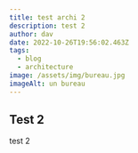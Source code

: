 ```yaml
---
title: test archi 2
description: test 2
author: dav
date: 2022-10-26T19:56:02.463Z
tags:
  - blog
  - architecture
image: /assets/img/bureau.jpg
imageAlt: un bureau
---
```

## T﻿est 2

t﻿est 2